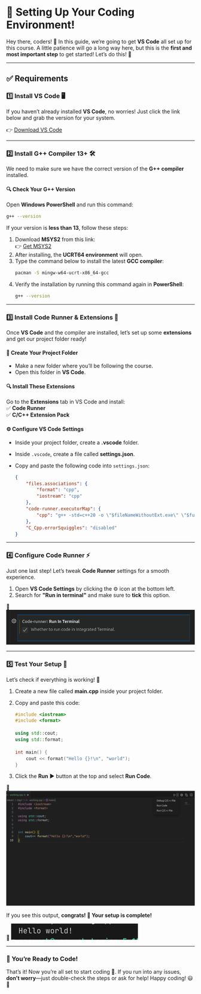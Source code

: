 # 🚀 Setting Up Your Coding Environment!  

Hey there, coders! 👋 In this guide, we’re going to get **VS Code** all set up for this course. A little patience will go a long way here, but this is the **first and most important step** to get started! Let’s do this! 💪  

---

## ✅ Requirements  

### 1️⃣ Install **VS Code** 🖥️  
If you haven’t already installed **VS Code**, no worries! Just click the link below and grab the version for your system.  

👉 [Download VS Code](https://code.visualstudio.com/download)  

---

### 2️⃣ Install **G++ Compiler 13+** 🛠️  
We need to make sure we have the correct version of the **G++ compiler** installed.  

#### 🔍 Check Your G++ Version  
Open **Windows PowerShell** and run this command:  
```sh
g++ --version
```  
If your version is **less than 13**, follow these steps:  

1. Download **MSYS2** from this link:  
   👉 [Get MSYS2](https://www.msys2.org/)  
2. After installing, the **UCRT64 environment** will open.  
3. Type the command below to install the latest **GCC compiler**:  
   ```sh
   pacman -S mingw-w64-ucrt-x86_64-gcc
   ```
4. Verify the installation by running this command again in **PowerShell**:  
   ```sh
   g++ --version
   ```
---

### 3️⃣ Install **Code Runner & Extensions** 🔌  
Once **VS Code** and the compiler are installed, let’s set up some **extensions** and get our project folder ready!  

#### 📁 Create Your Project Folder  
- Make a new folder where you’ll be following the course.  
- Open this folder in **VS Code**.  

#### 🔍 Install These Extensions  
Go to the **Extensions** tab in VS Code and install:  
✅ **Code Runner**  
✅ **C/C++ Extension Pack**  

#### ⚙️ Configure VS Code Settings  
- Inside your project folder, create a **.vscode** folder.  
- Inside `.vscode`, create a file called **settings.json**.  
- Copy and paste the following code into `settings.json`:  

  ```json
  {
      "files.associations": {
          "format": "cpp",
          "iostream": "cpp"
      },
      "code-runner.executorMap": {
          "cpp": "g++ -std=c++20 -o \"$fileNameWithoutExt.exe\" \"$fullFileName\" -lstdc++; if ($?) {./\"$fileNameWithoutExt.exe\"}"
      },
      "C_Cpp.errorSquiggles": "disabled"
  }
  ```

---

### 4️⃣ Configure **Code Runner** ⚡  
Just one last step! Let’s tweak **Code Runner** settings for a smooth experience.  

1. Open **VS Code Settings** by clicking the ⚙️ icon at the bottom left.  
2. Search for **"Run in terminal"** and make sure to **tick** this option.  

📸 ![alt text](image.png)  

---

### 5️⃣ Test Your Setup 🎯  

Let’s check if everything is working! 🚀  

1. Create a new file called **main.cpp** inside your project folder.  
2. Copy and paste this code:  

   ```cpp
   #include <iostream>
   #include <format>

   using std::cout;
   using std::format;

   int main() {
       cout << format("Hello {}!\n", "world");
   }
   ```
3. Click the **Run** ▶️ button at the top and select **Run Code**.  

📸 ![alt text](image-1.png)  

If you see this output, **congrats! 🎉 Your setup is complete!**  

📸 ![alt text](image-2.png)  

---

### 🎉 You’re Ready to Code!  
That’s it! Now you’re all set to start coding 🚀. If you run into any issues, **don’t worry**—just double-check the steps or ask for help! Happy coding! 😃🎯